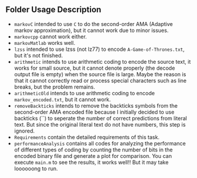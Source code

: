 ## Folder Usage Description

* `markovC` intended to use `C` to do the second-order AMA (Adaptive markov approximation), but it cannot work due to minor issues.
* `markovcpp` cannot work either.
* `markovMatlab` works well.
* `lzss` intended to use lzss (not lz77) to encode `A-Game-of-Thrones.txt`, but it's not finished.
* `arithmetic` intends to use arithmetic coding to encode the source text, it works for small source, but it cannot denote properly (the decode output file is empty) when the source file is large. Maybe the reason is that it cannot correctly read or process special characters such as line breaks, but the problem remains.
* `arithmeticOld` intends to use arithmetic coding to encode `markov_encoded.txt`, but it cannot work.
* `removeBackticks` intends to remove the backticks symbols from the second-order AMA encoded file because I initially decided to use backticks (``) to seperate the number of correct predictions from literal text. But since the original literal text do not have numbers, this step is ignored.
* `Requirements` contain the detailed requirements of this task.
* `performanceAnalysis` contains all codes for analyzing the performance of different types of coding by counting the number of bits in the encoded binary file and generate a plot for comparison. You can execute `main.m` to see the results, it works well!! But it may take loooooong to run.